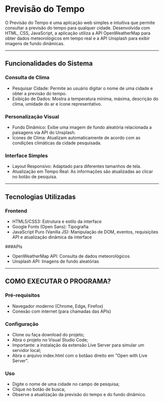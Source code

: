 # Previsão do Tempo

O Previsão do Tempo é uma aplicação web simples e intuitiva que permite consultar a previsão do tempo para qualquer cidade. 
Desenvolvida com HTML, CSS, JavaScript, a aplicação utiliza a API OpenWeatherMap para obter dados meteorológicos em tempo real e a API Unsplash para exibir imagens de fundo dinâmicas.

---

## Funcionalidades do Sistema
### Consulta de Clima
- Pesquisar Cidade: Permite ao usuário digitar o nome de uma cidade e obter a previsão do tempo.
- Exibição de Dados: Mostra a temperatura mínima, máxima, descrição do clima, umidade do ar e ícone representativo.

### Personalização Visual
- Fundo Dinâmico: Exibe uma imagem de fundo aleatória relacionada a paisagens via API do Unsplash.
- Ícones de Clima: Atualizam automaticamente de acordo com as condições climáticas da cidade pesquisada.

### Interface Simples
- Layout Responsivo: Adaptado para diferentes tamanhos de tela.
- Atualização em Tempo Real: As informações são atualizadas ao clicar no botão de pesquisa.

---

## Tecnologias Utilizadas
### Frontend
- HTML5/CSS3: Estrutura e estilo da interface
- Google Fonts (Open Sans): Tipografia
- JavaScript Puro (Vanilla JS): Manipulação de DOM, eventos, requisições API e atualização dinâmica da interface

###APIs
- OpenWeatherMap API: Consulta de dados meteorológicos
- Unsplash API: Imagens de fundo aleatórias

---

## COMO EXECUTAR O PROGRAMA?
### Pré-requisitos
- Navegador moderno (Chrome, Edge, Firefox)
- Conexão com internet (para chamadas das APIs)

### Configuração
- Clone ou faça download do projeto;
- Abra o projeto no Visual Studio Code;
- Importante: a instalação da extensão Live Server para simular um servidor local;
- Abra o arquivo index.html com o botãao direito em "Open with Live Server".

### Uso
- Digite o nome de uma cidade no campo de pesquisa;
- Clique no botão de busca;
- Observe a atualização da previsão do tempo e do fundo dinâmico.
